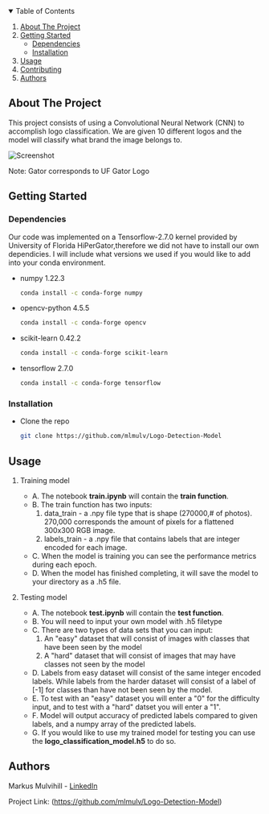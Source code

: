 <!-- TABLE OF CONTENTS -->
<details open="open">
  <summary>Table of Contents</summary>
  <ol>
    <li>
      <a href="#about-the-project">About The Project</a>
    </li>
    <li>
      <a href="#getting-started">Getting Started</a>
      <ul>
        <li><a href="#dependencies">Dependencies</a></li>
        <li><a href="#installation">Installation</a></li>
      </ul>
    </li>
    <li><a href="#usage">Usage</a></li>
    <li><a href="#contributing">Contributing</a></li>
    <li><a href="#authors">Authors</a></li>
  </ol>
</details>



<!-- ABOUT THE PROJECT -->
## About The Project

This project consists of using a Convolutional Neural Network (CNN) to accomplish logo classification. We are given 10 different logos and the model will classify what brand the image belongs to. 

![Screenshot](https://github.com/UF-FundMachineLearning-Summer23/final-project---code-report-artificial-unintelligence/blob/main/brand_table.png)

Note: Gator corresponds to UF Gator Logo

<!-- GETTING STARTED -->
## Getting Started

### Dependencies

Our code was implemented on a Tensorflow-2.7.0 kernel provided by University of Florida HiPerGator,therefore we did not have to install our own dependicies. I will include what versions we used if you would like to add into your conda environment.

* numpy 1.22.3
  ```sh
  conda install -c conda-forge numpy
  ```
    
* opencv-python 4.5.5
  ```sh
  conda install -c conda-forge opencv
  ```
  
* scikit-learn 0.42.2
  ```sh
  conda install -c conda-forge scikit-learn
  ```
  
 * tensorflow 2.7.0
   ```sh
   conda install -c conda-forge tensorflow
   ```
### Installation

*  Clone the repo
   ```sh
   git clone https://github.com/mlmulv/Logo-Detection-Model
   ```

<!-- USAGE EXAMPLES -->
## Usage

1. Training model
    * A. The notebook **train.ipynb** will contain the **train function**.
    * B. The train function has two inputs:
         1. data_train - a .npy file type that is shape (270000,# of photos). 270,000 corresponds the amount of pixels for a flattened 300x300 RGB image.
         2. labels_train - a .npy file that contains labels that are integer encoded for each image.
    * C. When the model is training you can see the performance metrics during each epoch.
    * D. When the model has finished completing, it will save the model to your directory as a .h5 file.
    
2. Testing model
   *  A. The notebook **test.ipynb** will contain the **test function**.
    * B. You will need to input your own model with .h5 filetype
    * C. There are two types of data sets that you can input:
         1. An "easy" dataset that will consist of images with classes that have been seen by the model
         2. A "hard" dataset that will consist of images that may have classes not seen by the model
   *  D. Labels from easy dataset will consist of the same integer encoded labels. While labels from the harder dataset will consist of a label of [-1] for classes than have not been seen by the model.
    * E. To test with an "easy" dataset you will enter a "0" for the difficulty input, and to test with a "hard" datset you will enter a "1".
    * F. Model will output accuracy of predicted labels compared to given labels, and a numpy array of the predicted labels.
    * G. If you would like to use my trained model for testing you can use the **logo_classification_model.h5** to do so.



<!-- Authors -->
## Authors

Markus Mulvihill - [LinkedIn](https://www.linkedin.com/in/markus-mulvihill-6549961a0/) 

Project Link: (https://github.com/mlmulv/Logo-Detection-Model)


